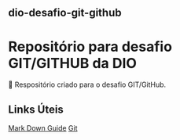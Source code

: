## dio-desafio-git-github

# Repositório para desafio GIT/GITHUB da DIO 
<p>🧠 Respositório criado para o desafio GIT/GitHub.</p>

## Links Úteis 
[Mark Down Guide](https://www.markdownguide.org/basic-syntax/)
[Git](https://git-scm.com/downloads) 
